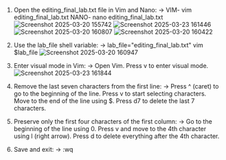 1. Open the editing_final_lab.txt file in Vim and Nano:
-> VIM- vim editing_final_lab.txt
   NANO- nano editing_final_lab.txt
   ![Screenshot 2025-03-20 155742](https://github.com/user-attachments/assets/a3c6930b-4c81-4d81-a6b6-031f818f5fd0)
   ![Screenshot 2025-03-23 161446](https://github.com/user-attachments/assets/c9c1fbce-34ab-4f63-a0ad-ad49453f79ba)
   ![Screenshot 2025-03-20 160807](https://github.com/user-attachments/assets/eec2af0d-8a3a-4656-8004-d3e5d6d392fc)
   ![Screenshot 2025-03-20 160422](https://github.com/user-attachments/assets/8bd170a7-5911-4732-a424-bc09ee7effbf)
   
2. Use the lab_file shell variable:
-> lab_file="editing_final_lab.txt"
   vim $lab_file
   ![Screenshot 2025-03-20 160947](https://github.com/user-attachments/assets/7c3fad60-00ef-468e-b312-96360ce78b16)

3. Enter visual mode in Vim:
-> Open Vim.
   Press v to enter visual mode.
   ![Screenshot 2025-03-23 161844](https://github.com/user-attachments/assets/5d7e6d0a-4fc1-4c77-bb74-895b218b50dd)

4. Remove the last seven characters from the first line:
-> Press ^ (caret) to go to the beginning of the line.
   Press v to start selecting characters.
   Move to the end of the line using $.
   Press d7 to delete the last 7 characters.

5. Preserve only the first four characters of the first column:
-> Go to the beginning of the line using 0.
   Press v and move to the 4th character using l (right arrow).
   Press d to delete everything after the 4th character.

6. Save and exit:
-> :wq
